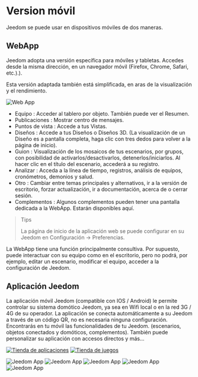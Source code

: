 # Version móvil

Jeedom se puede usar en dispositivos móviles de dos maneras.

## WebApp

Jeedom adopta una versión específica para móviles y tabletas. Accedes desde la misma dirección, en un navegador móvil (Firefox, Chrome, Safari, etc.).).

Esta versión adaptada también está simplificada, en aras de la visualización y el rendimiento.

![Web App](images/webApp.png)

- Equipo : Acceder al tablero por objeto. También puede ver el Resumen.
- Publicaciones : Mostrar centro de mensajes.
- Puntos de vista : Accede a tus Vistas.
- Diseños : Accede a tus Diseños o Diseños 3D. (La visualización de un Diseño es a pantalla completa, haga clic con tres dedos para volver a la página de inicio).
- Guion : Visualización de los mosaicos de tus escenarios, por grupos, con posibilidad de activarlos/desactivarlos, detenerlos/iniciarlos. Al hacer clic en el título del escenario, accederá a su registro.
- Analizar : Acceda a la línea de tiempo, registros, análisis de equipos, cronómetros, demonios y salud.
- Otro : Cambiar entre temas principales y alternativos, ir a la versión de escritorio, forzar actualización, ir a documentación, acerca de o cerrar sesión.
- Complementos : Algunos complementos pueden tener una pantalla dedicada a la WebApp. Estarán disponibles aquí.

> Tips
>
> La página de inicio de la aplicación web se puede configurar en su Jeedom en Configuración → Preferencias.

La WebApp tiene una función principalmente consultiva. Por supuesto, puede interactuar con su equipo como en el escritorio, pero no podrá, por ejemplo, editar un escenario, modificar el equipo, acceder a la configuración de Jeedom.

## Aplicación Jeedom

La aplicación móvil Jeedom (compatible con IOS / Android) le permite controlar su sistema domótico Jeedom, ya sea en Wifi local o en la red 3G / 4G de su operador. La aplicación se conecta automáticamente a su Jeedom a través de un código QR, no es necesaria ninguna configuración. Encontrarás en tu móvil las funcionalidades de tu Jeedom. (escenarios, objetos conectados y domóticos, complementos). También puede personalizar su aplicación con accesos directos y más...

[![Tienda de aplicaciones](images/appstore.png)](https://itunes.apple.com/fr/app/jeedom/id1010855094?mt=8)	[![Tienda de juegos](images/googleplay.png)](https://play.google.com/store/apps/details?id=es.jeedom.jeedom&hl=es)


![Jeedom App](images/screen322x572-1.jpg) ![Jeedom App](images/screen322x572-2.jpg) ![Jeedom App](images/screen322x572-3.jpg) ![Jeedom App](images/screen322x572-4.jpg) ![Jeedom App](images/screen322x572-5.jpg)


